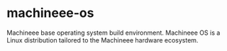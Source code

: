 # machineee-os
Machineee base operating system build environment. Machineee OS is a Linux distribution tailored to the Machineee hardware ecosystem.
